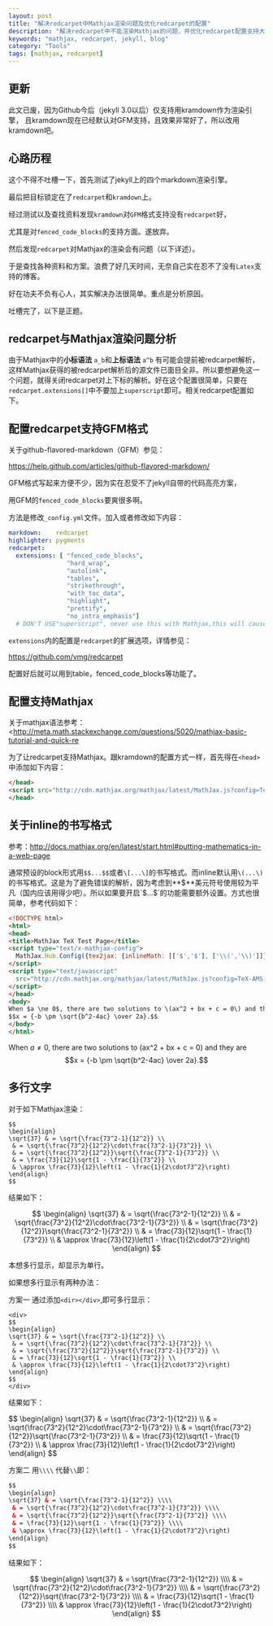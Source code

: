 ```yaml
---
layout: post
title: "解决redcarpet中Mathjax渲染问题及优化redcarpet的配置"
description: "解决redcarpet中不能渲染Mathjax的问题，并优化redcarpet配置支持大部分GFM"
keywords: "mathjax, redcarpet, jekyll, blog"
category: "Tools"
tags: [mathjax, redcarpet]
---
```


## 更新

此文已废，因为Github今后（jekyll 3.0以后）仅支持用kramdown作为渲染引擎，
且kramdown现在已经默认对GFM支持，且效果非常好了，所以改用kramdown吧。

## 心路历程

这个不得不吐槽一下，首先测试了jekyll上的四个markdown渲染引擎。

最后把目标锁定在了`redcarpet`和`kramdown`上。

经过测试以及查找资料发现`kramdown`对`GFM`格式支持没有`redcarpet`好，

尤其是对`fenced_code_blocks`的支持方面。遂放弃。

然后发现`redcarpet`对Mathjax的渲染会有问题（以下详述）。

于是查找各种资料和方案。浪费了好几天时间，无奈自己实在忍不了没有`Latex`支持的博客。

好在功夫不负有心人，其实解决办法很简单。重点是分析原因。

吐槽完了，以下是正题。

## redcarpet与Mathjax渲染问题分析

由于Mathjax中的**小标语法** `a_b`和**上标语法** `a^b` 有可能会提前被redcarpet解析，这样Mathjax获得的被redcarpet解析后的源文件已面目全非。所以要想避免这一个问题，就得关闭redcarpet对上下标的解析。好在这个配置很简单，只要在`redcarpet.extensions[]`中不要加上`superscript`即可。相关redcarpet配置如下。


## 配置redcarpet支持GFM格式

关于github-flavored-markdown（GFM）参见：

<https://help.github.com/articles/github-flavored-markdown/>

GFM格式写起来方便不少，因为实在忍受不了jekyll自带的代码高亮方案，

用GFM的`fenced_code_blocks`要爽很多啊。

方法是修改`_config.yml`文件。加入或者修改如下内容：

```yaml
markdown:    redcarpet
highlighter: pygments
redcarpet:
  extensions: [ "fenced_code_blocks",
                "hard_wrap",
                "autolink",
                "tables",
                "strikethrough",
                "with_toc_data",
                "highlight",
                "prettify",
                "no_intra_emphasis"]
  # DON'T USE"superscript", never use this with Mathjax,this will cause bug
```

`extensions`内的配置是`redcarpet`的扩展选项，详情参见：

<https://github.com/vmg/redcarpet>

配置好后就可以用到table，fenced_code_blocks等功能了。

## 配置支持Mathjax

关于mathjax语法参考：
<http://meta.math.stackexchange.com/questions/5020/mathjax-basic-tutorial-and-quick-re

为了让redcarpet支持Mathjax。跟kramdown的配置方式一样，首先得在`<head>`中添加如下内容：

```html
</head>
<script src="http://cdn.mathjax.org/mathjax/latest/MathJax.js?config=TeX-AMS_HTML" type="text/javascript"></script>
</head>
```



## 关于inline的书写格式

参考：<http://docs.mathjax.org/en/latest/start.html#putting-mathematics-in-a-web-page>

通常预设的block形式用`$$...$$`或者`\[...\]`的书写格式。而inline默认用`\(...\)`的书写格式。这是为了避免错误的解析，因为考虑到**$**美元符号使用较为平凡（国内应该用得少吧）。所以如果要开启`$...$`的功能需要额外设置。方式也很简单，参考代码如下：

```html
<!DOCTYPE html>
<html>
<head>
<title>MathJax TeX Test Page</title>
<script type="text/x-mathjax-config">
  MathJax.Hub.Config({tex2jax: {inlineMath: [['$','$'], ['\\(','\\)']]}});
</script>
<script type="text/javascript"
  src="http://cdn.mathjax.org/mathjax/latest/MathJax.js?config=TeX-AMS-MML_HTMLorMML">
</script>
</head>
<body>
When $a \ne 0$, there are two solutions to \(ax^2 + bx + c = 0\) and they are
$$x = {-b \pm \sqrt{b^2-4ac} \over 2a}.$$
</body>
</html>
```

When $a \ne 0$, there are two solutions to \(ax^2 + bx + c = 0\) and they are
$$x = {-b \pm \sqrt{b^2-4ac} \over 2a}.$$

## 多行文字

对于如下Mathjax渲染：

```
$$
\begin{align}
\sqrt{37} & = \sqrt{\frac{73^2-1}{12^2}} \\
 & = \sqrt{\frac{73^2}{12^2}\cdot\frac{73^2-1}{73^2}} \\
 & = \sqrt{\frac{73^2}{12^2}}\sqrt{\frac{73^2-1}{73^2}} \\
 & = \frac{73}{12}\sqrt{1 - \frac{1}{73^2}} \\
 & \approx \frac{73}{12}\left(1 - \frac{1}{2\cdot73^2}\right)
\end{align}
$$
```

结果如下：

$$
\begin{align}
\sqrt{37} & = \sqrt{\frac{73^2-1}{12^2}} \\
 & = \sqrt{\frac{73^2}{12^2}\cdot\frac{73^2-1}{73^2}} \\
 & = \sqrt{\frac{73^2}{12^2}}\sqrt{\frac{73^2-1}{73^2}} \\
 & = \frac{73}{12}\sqrt{1 - \frac{1}{73^2}} \\
 & \approx \frac{73}{12}\left(1 - \frac{1}{2\cdot73^2}\right)
\end{align}
$$

本想多行显示，却显示为单行。

如果想多行显示有两种办法：

方案一 通过添加`<dir></div>`,即可多行显示：

```
<div>
$$
\begin{align}
\sqrt{37} & = \sqrt{\frac{73^2-1}{12^2}} \\
 & = \sqrt{\frac{73^2}{12^2}\cdot\frac{73^2-1}{73^2}} \\
 & = \sqrt{\frac{73^2}{12^2}}\sqrt{\frac{73^2-1}{73^2}} \\
 & = \frac{73}{12}\sqrt{1 - \frac{1}{73^2}} \\
 & \approx \frac{73}{12}\left(1 - \frac{1}{2\cdot73^2}\right)
\end{align}
$$
</div>
```

结果如下：

<div>
$$
\begin{align}
\sqrt{37} & = \sqrt{\frac{73^2-1}{12^2}} \\
 & = \sqrt{\frac{73^2}{12^2}\cdot\frac{73^2-1}{73^2}} \\
 & = \sqrt{\frac{73^2}{12^2}}\sqrt{\frac{73^2-1}{73^2}} \\
 & = \frac{73}{12}\sqrt{1 - \frac{1}{73^2}} \\
 & \approx \frac{73}{12}\left(1 - \frac{1}{2\cdot73^2}\right)
\end{align}
$$
</div>


方案二 用`\\\\` 代替`\\`即：

```html
$$
\begin{align}
\sqrt{37} & = \sqrt{\frac{73^2-1}{12^2}} \\\\
 & = \sqrt{\frac{73^2}{12^2}\cdot\frac{73^2-1}{73^2}} \\\\
 & = \sqrt{\frac{73^2}{12^2}}\sqrt{\frac{73^2-1}{73^2}} \\\\
 & = \frac{73}{12}\sqrt{1 - \frac{1}{73^2}} \\\\
 & \approx \frac{73}{12}\left(1 - \frac{1}{2\cdot73^2}\right)
\end{align}
$$
```

结果如下：

$$
\begin{align}
\sqrt{37} & = \sqrt{\frac{73^2-1}{12^2}} \\\\
 & = \sqrt{\frac{73^2}{12^2}\cdot\frac{73^2-1}{73^2}} \\\\
 & = \sqrt{\frac{73^2}{12^2}}\sqrt{\frac{73^2-1}{73^2}} \\\\
 & = \frac{73}{12}\sqrt{1 - \frac{1}{73^2}} \\\\
 & \approx \frac{73}{12}\left(1 - \frac{1}{2\cdot73^2}\right)
\end{align}
$$
